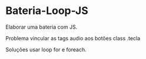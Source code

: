 # Bateria-Loop-JS

Elaborar uma bateria com JS.

Problema vincular as tags audio aos botões class .tecla

Soluções usar loop for e foreach.

